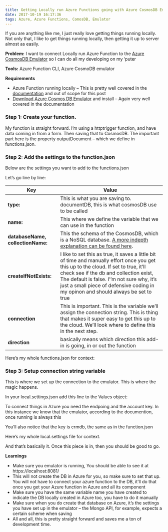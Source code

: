 ```yaml
---
title: Getting Locally run Azure Functions going with Azure CosmosDB Emulator
date: 2017-10-19 16:17:36
tags: Azure, Azure Functions, ComosDB, Emulator
---
```


If you are anything like me, I just really love getting things running locally. Not only that, I like to get things running locally, then getting it up to server almost as easily.

__Problem:__ I want to connect Locally run Azure Function to the [Azure CosmosDB Emulator](https://docs.microsoft.com/en-us/azure/cosmos-db/local-emulator) so I can do all my developing on my ‘puter

__Tools:__ Azure Function CLI, Azure CosmoDB emulator

__Requirements__
* Azure Function running locally – This is pretty well covered in the [documentation](https://docs.microsoft.com/en-us/azure/azure-functions/functions-run-local) and out of scope for this post
* [Download Azure Cosmos DB Emulator](https://docs.microsoft.com/en-us/azure/cosmos-db/local-emulator) and install – Again very well covered in the documentation

### Step 1: Create your function.
My function is straight forward. I’m using a httptrigger function, and have data coming in from a form. Then saving that to CosmosDB. The important part here is the property outputDocument – which we define in functions.json.

<script src="https://gist.github.com/tobiaswright/26c247c84a483c8fd66e16bfbf7d6c87.js?file=azureFunction"></script>


### Step 2: Add the settings to the function.json
Below are the settings you want to add to the functions.json

<script src="https://gist.github.com/tobiaswright/26c247c84a483c8fd66e16bfbf7d6c87.js?file=functionJsonSnippet"></script>

Let’s go line by line:

| Key  | Value |
| ------------- | ------------- |
| __type:__  | This is what you are saving to. documentDB, this is what cosmosDB use to be called |
| __name:__  | This where we define the variable that we can use in the function |
| __databaseName, collectionName:__ | This the schema of the CosmosDB, which is a NoSQL database. [A more indepth  explanation can be found here](https://docs.microsoft.com/en-us/azure/cosmos-db/introduction). |
| __createIfNotExists:__ | I like to set this as true, it saves a little bit of time and manually effort once you get this up to the cloud. If set to true, it’ll check  see if the db and collection  exist, The default is false. I’’m not sure why, it’s just a small piece of defensive coding in my opinon and should always be set to true |
| __connection__ | This is important. This is the variable we’ll assign the connection string. This is thing that makes it super easy to get this up to the cloud. We’ll look where to define this in the next step. |
| __direction__ | basically means which direction this add-in is going, in or out the function |

Here’s my whole functions.json for context:

<script src="https://gist.github.com/tobiaswright/26c247c84a483c8fd66e16bfbf7d6c87.js?file=functionJson"></script>


### Step 3: Setup connection string variable
This is where we set up the connection to the emulator. This is where the magic happens.

In your local.settings.json add this line to the Values object:

<script src="https://gist.github.com/tobiaswright/26c247c84a483c8fd66e16bfbf7d6c87.js?file=localSettingsSnippit"></script>

To connect things in Azure you need the endpoing and the account key. In this instance we know that the emulator, according to the documention, once running is always this

<script src="https://gist.github.com/tobiaswright/26c247c84a483c8fd66e16bfbf7d6c87.js?file=emulatorKey"></script>

You’ll also notice that the key is crmdb, the same as in the function.json

Here’s my whole local.settings file for context.

<script src="https://gist.github.com/tobiaswright/26c247c84a483c8fd66e16bfbf7d6c87.js?file=localSettings"></script>

And that’s basically it. Once this piece is in, then you should be good to go.

__Learnings__
* Make sure you emulator is running, You should be able to see it at https://localhost:8081/
* This will not create the DB in Azure for you, so make sure to set that up. You will not have to connect your azure function to the DB, it’ll do that once you get your Azure function in Azure and all its component
* Make sure you have the same variable name you have created to indicate the DB locally created in Azure too, you have to do it manually
* Make sure when you do create that database on Azure, it’s the settings you have set up in the emulator – the Mongo API, for example, expects a certain scheme when saving
* All and all, this is pretty straight forward and saves me a ton of development time.